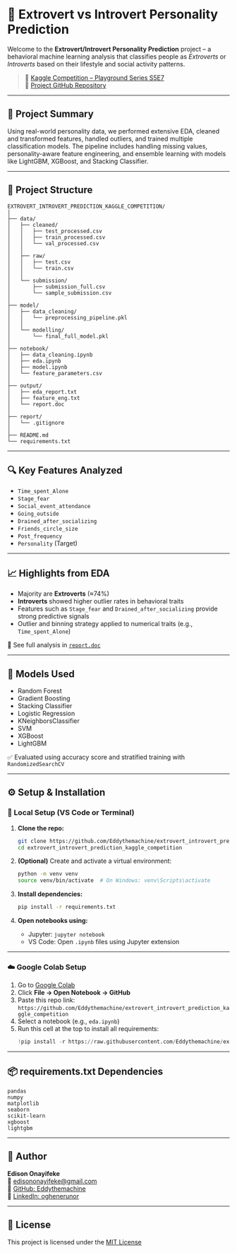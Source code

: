 
# 🧠 Extrovert vs Introvert Personality Prediction

Welcome to the **Extrovert/Introvert Personality Prediction** project – a behavioral machine learning analysis that classifies people as *Extroverts* or *Introverts* based on their lifestyle and social activity patterns.

> 📌 [Kaggle Competition – Playground Series S5E7](https://www.kaggle.com/competitions/playground-series-s5e7)  
> 📁 [Project GitHub Repository](https://github.com/Eddythemachine/extrovert_introvert_prediction_kaggle_competition)

---

## 📌 Project Summary

Using real-world personality data, we performed extensive EDA, cleaned and transformed features, handled outliers, and trained multiple classification models. The pipeline includes handling missing values, personality-aware feature engineering, and ensemble learning with models like LightGBM, XGBoost, and Stacking Classifier.

---

## 📁 Project Structure

```
EXTROVERT_INTROVERT_PREDICTION_KAGGLE_COMPETITION/
│
├── data/
│   ├── cleaned/
│   │   ├── test_processed.csv
│   │   ├── train_processed.csv
│   │   └── val_processed.csv
│   │
│   ├── raw/
│   │   ├── test.csv
│   │   └── train.csv
│   │
│   └── submission/
│       ├── submission_full.csv
│       └── sample_submission.csv
│
├── model/
│   ├── data_cleaning/
│   │   └── preprocessing_pipeline.pkl
│   │
│   └── modelling/
│       └── final_full_model.pkl
│
├── notebook/
│   ├── data_cleaning.ipynb
│   ├── eda.ipynb
│   ├── model.ipynb
│   └── feature_parameters.csv
│
├── output/
│   ├── eda_report.txt
│   ├── feature_eng.txt
│   └── report.doc
│
├── report/
│   └── .gitignore
│
├── README.md
└── requirements.txt

```

---

## 🔍 Key Features Analyzed

- `Time_spent_Alone`
- `Stage_fear`
- `Social_event_attendance`
- `Going_outside`
- `Drained_after_socializing`
- `Friends_circle_size`
- `Post_frequency`
- `Personality` (Target)

---

## 📈 Highlights from EDA

- Majority are **Extroverts** (≈74%)
- **Introverts** showed higher outlier rates in behavioral traits
- Features such as `Stage_fear` and `Drained_after_socializing` provide strong predictive signals
- Outlier and binning strategy applied to numerical traits (e.g., `Time_spent_Alone`)

📖 See full analysis in [`report.doc`](./report.doc)

---

## 🤖 Models Used

- Random Forest  
- Gradient Boosting  
- Stacking Classifier  
- Logistic Regression  
- KNeighborsClassifier  
- SVM  
- XGBoost  
- LightGBM  

✅ Evaluated using accuracy score and stratified training with `RandomizedSearchCV`

---

## ⚙️ Setup & Installation

### 🔧 Local Setup (VS Code or Terminal)

1. **Clone the repo:**
   ```bash
   git clone https://github.com/Eddythemachine/extrovert_introvert_prediction_kaggle_competition.git
   cd extrovert_introvert_prediction_kaggle_competition
   ```

2. **(Optional)** Create and activate a virtual environment:
   ```bash
   python -m venv venv
   source venv/bin/activate  # On Windows: venv\Scripts\activate
   ```

3. **Install dependencies:**
   ```bash
   pip install -r requirements.txt
   ```

4. **Open notebooks using:**
   - Jupyter: `jupyter notebook`
   - VS Code: Open `.ipynb` files using Jupyter extension

---

### ☁️ Google Colab Setup

1. Go to [Google Colab](https://colab.research.google.com/)
2. Click **File → Open Notebook → GitHub**
3. Paste this repo link:  
   `https://github.com/Eddythemachine/extrovert_introvert_prediction_kaggle_competition`
4. Select a notebook (e.g., `eda.ipynb`)
5. Run this cell at the top to install all requirements:
   ```python
   !pip install -r https://raw.githubusercontent.com/Eddythemachine/extrovert_introvert_prediction_kaggle_competition/main/requirements.txt
   ```

---

## 📦 requirements.txt Dependencies

```
pandas
numpy
matplotlib
seaborn
scikit-learn
xgboost
lightgbm
```

---

## 👤 Author

**Edison Onayifeke**  
📧 edisononayifeke@gmail.com  
🔗 [GitHub: Eddythemachine](https://github.com/Eddythemachine)  
🔗 [LinkedIn: oghenerunor](https://www.linkedin.com/in/oghenerunor/)

---

## 📄 License

This project is licensed under the [MIT License](./LICENSE)
